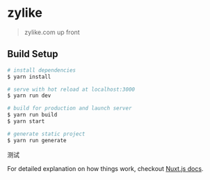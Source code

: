 # zylike

> zylike.com up front

## Build Setup

``` bash
# install dependencies
$ yarn install

# serve with hot reload at localhost:3000
$ yarn run dev

# build for production and launch server
$ yarn run build
$ yarn start

# generate static project
$ yarn run generate
```

测试

For detailed explanation on how things work, checkout [Nuxt.js docs](https://nuxtjs.org).
